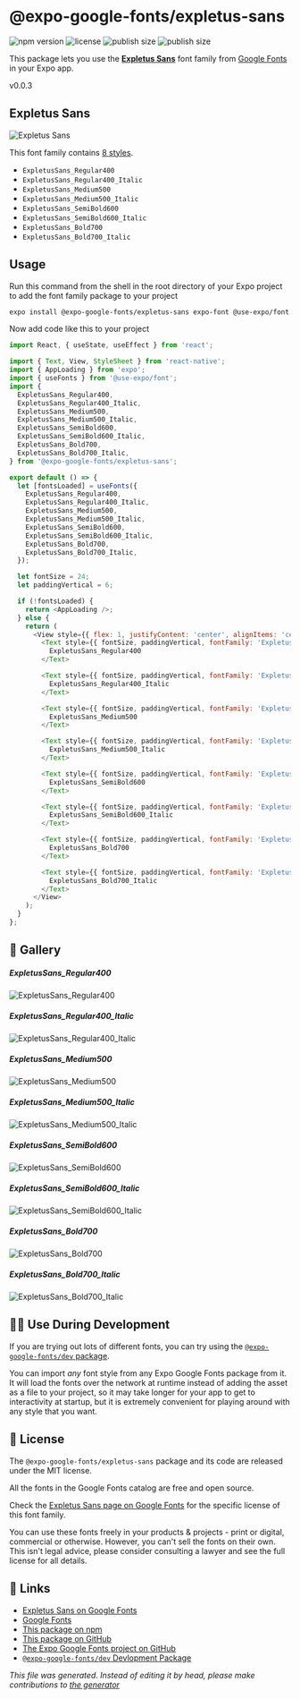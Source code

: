 # @expo-google-fonts/expletus-sans

![npm version](https://flat.badgen.net/npm/v/@expo-google-fonts/expletus-sans)
![license](https://flat.badgen.net/github/license/expo/google-fonts)
![publish size](https://flat.badgen.net/packagephobia/install/@expo-google-fonts/expletus-sans)
![publish size](https://flat.badgen.net/packagephobia/publish/@expo-google-fonts/expletus-sans)

This package lets you use the [**Expletus Sans**](https://fonts.google.com/specimen/Expletus+Sans) font family from [Google Fonts](https://fonts.google.com/) in your Expo app.

v0.0.3

## Expletus Sans

![Expletus Sans](./font-family.png)

This font family contains [8 styles](#gallery).

- `ExpletusSans_Regular400`
- `ExpletusSans_Regular400_Italic`
- `ExpletusSans_Medium500`
- `ExpletusSans_Medium500_Italic`
- `ExpletusSans_SemiBold600`
- `ExpletusSans_SemiBold600_Italic`
- `ExpletusSans_Bold700`
- `ExpletusSans_Bold700_Italic`

## Usage

Run this command from the shell in the root directory of your Expo project to add the font family package to your project
```sh
expo install @expo-google-fonts/expletus-sans expo-font @use-expo/font
```

Now add code like this to your project
```js
import React, { useState, useEffect } from 'react';

import { Text, View, StyleSheet } from 'react-native';
import { AppLoading } from 'expo';
import { useFonts } from '@use-expo/font';
import {
  ExpletusSans_Regular400,
  ExpletusSans_Regular400_Italic,
  ExpletusSans_Medium500,
  ExpletusSans_Medium500_Italic,
  ExpletusSans_SemiBold600,
  ExpletusSans_SemiBold600_Italic,
  ExpletusSans_Bold700,
  ExpletusSans_Bold700_Italic,
} from '@expo-google-fonts/expletus-sans';

export default () => {
  let [fontsLoaded] = useFonts({
    ExpletusSans_Regular400,
    ExpletusSans_Regular400_Italic,
    ExpletusSans_Medium500,
    ExpletusSans_Medium500_Italic,
    ExpletusSans_SemiBold600,
    ExpletusSans_SemiBold600_Italic,
    ExpletusSans_Bold700,
    ExpletusSans_Bold700_Italic,
  });

  let fontSize = 24;
  let paddingVertical = 6;

  if (!fontsLoaded) {
    return <AppLoading />;
  } else {
    return (
      <View style={{ flex: 1, justifyContent: 'center', alignItems: 'center' }}>
        <Text style={{ fontSize, paddingVertical, fontFamily: 'ExpletusSans_Regular400' }}>
          ExpletusSans_Regular400
        </Text>

        <Text style={{ fontSize, paddingVertical, fontFamily: 'ExpletusSans_Regular400_Italic' }}>
          ExpletusSans_Regular400_Italic
        </Text>

        <Text style={{ fontSize, paddingVertical, fontFamily: 'ExpletusSans_Medium500' }}>
          ExpletusSans_Medium500
        </Text>

        <Text style={{ fontSize, paddingVertical, fontFamily: 'ExpletusSans_Medium500_Italic' }}>
          ExpletusSans_Medium500_Italic
        </Text>

        <Text style={{ fontSize, paddingVertical, fontFamily: 'ExpletusSans_SemiBold600' }}>
          ExpletusSans_SemiBold600
        </Text>

        <Text style={{ fontSize, paddingVertical, fontFamily: 'ExpletusSans_SemiBold600_Italic' }}>
          ExpletusSans_SemiBold600_Italic
        </Text>

        <Text style={{ fontSize, paddingVertical, fontFamily: 'ExpletusSans_Bold700' }}>
          ExpletusSans_Bold700
        </Text>

        <Text style={{ fontSize, paddingVertical, fontFamily: 'ExpletusSans_Bold700_Italic' }}>
          ExpletusSans_Bold700_Italic
        </Text>
      </View>
    );
  }
};

```

## 🔡 Gallery

##### ExpletusSans_Regular400
![ExpletusSans_Regular400](./8e8194fbcb2069328e5c506a10ab38e405a359ec0ab5c0d2379659cdff0830db.ttf.png)

##### ExpletusSans_Regular400_Italic
![ExpletusSans_Regular400_Italic](./072928d584fe0a92e93d576c43798a1dc6d1bf065c7db59d28112cb4733cad2a.ttf.png)

##### ExpletusSans_Medium500
![ExpletusSans_Medium500](./b5cd6f4acc507801fef499ca08c7da56ff9e5df77a4ba14eac1718e7ccfe49e5.ttf.png)

##### ExpletusSans_Medium500_Italic
![ExpletusSans_Medium500_Italic](./b16455d3607896d0b779898db128a332df5ed111317da3f1341a85a07317b209.ttf.png)

##### ExpletusSans_SemiBold600
![ExpletusSans_SemiBold600](./732974a8456ad103e02e3ad28c0844e71113017aae30a88969af3ec454dc2043.ttf.png)

##### ExpletusSans_SemiBold600_Italic
![ExpletusSans_SemiBold600_Italic](./935e18b8d6f075d9b37b0017bde129fd0e68ee0800f60eac4c68f6534c528aa3.ttf.png)

##### ExpletusSans_Bold700
![ExpletusSans_Bold700](./1f5f64f05469211d27b24f1b1f39e57ec0ca9e4211a24b28c336f629254bd482.ttf.png)

##### ExpletusSans_Bold700_Italic
![ExpletusSans_Bold700_Italic](./77c1827497333ee775fc45b32a1c0c2da85ac489afa78e6ee3808130e850e355.ttf.png)


## 👩‍💻 Use During Development

If you are trying out lots of different fonts, you can try using the [`@expo-google-fonts/dev` package](https://github.com/expo/google-fonts/tree/master/font-packages/dev#readme).

You can import *any* font style from any Expo Google Fonts package from it. It will load the fonts
over the network at runtime instead of adding the asset as a file to your project, so it may take longer
for your app to get to interactivity at startup, but it is extremely convenient
for playing around with any style that you want.

## 📖 License

The `@expo-google-fonts/expletus-sans` package and its code are released under the MIT license.

All the fonts in the Google Fonts catalog are free and open source.

Check the [Expletus Sans page on Google Fonts](https://fonts.google.com/specimen/Expletus+Sans) for the specific license of this font family.

You can use these fonts freely in your products & projects - print or digital, commercial or otherwise. However, you can't sell the fonts on their own. This isn't legal advice, please consider consulting a lawyer and see the full license for all details.

## 🔗 Links

- [Expletus Sans on Google Fonts](https://fonts.google.com/specimen/Expletus+Sans)
- [Google Fonts](https://fonts.google.com/)
- [This package on npm](https://www.npmjs.com/package/@expo-google-fonts/expletus-sans)
- [This package on GitHub](https://github.com/expo/google-fonts/tree/master/font-packages/expletus-sans)
- [The Expo Google Fonts project on GitHub](https://github.com/expo/google-fonts)
- [`@expo-google-fonts/dev` Devlopment Package](https://github.com/expo/google-fonts/tree/master/font-packages/dev)


*This file was generated. Instead of editing it by head, please make contributions to [the generator](https://github.com/expo/google-fonts/tree/master/packages/generator)*
